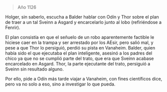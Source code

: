 > Año 1126

Holger, sin saberlo, escucha a Balder hablar con Odín y Thor sobre el plan de traer a un tal Sveinn a Asgard y encarcelarlo junto al lobo (refiriéndose a Fenrir).

El plan consistía en que el señuelo de un robo aparentemente factible le hiciese caer en la trampa y ser arrestado por los AEsir, pero salió mal, y pese a que Thor lo persiguió, perdió su pista en Vanaheim. Balder, quien había sido el que ejecutaba el plan inteligente, asesinó a los padres del chico ya que no se cumplió parte del trato, que era que Sveinn acabase encarcelado en Asgard. Thor, la parte ejecutante del trato, persiguió a Sveinn sin resultado alguno.

Por ello, pide a Odín más tarde viajar a Vanaheim, con fines científicos dice, pero va no solo a eso, sino a investigar lo que pueda.